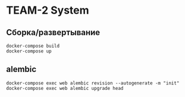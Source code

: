 # TEAM-2 System

## Сборка/развертывание
```
docker-compose build
docker-compose up
```
## alembic
```
docker-compose exec web alembic revision --autogenerate -m "init"
docker-compose exec web alembic upgrade head  
```
